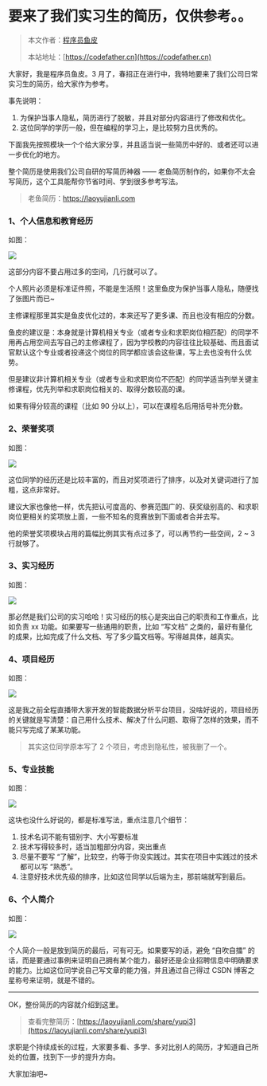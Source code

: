 # 要来了我们实习生的简历，仅供参考。。

> 本文作者：[程序员鱼皮](https://yuyuanweb.feishu.cn/wiki/Abldw5WkjidySxkKxU2cQdAtnah)
>
> 本站地址：[https://codefather.cn](https://codefather.cn)

大家好，我是程序员鱼皮。3 月了，春招正在进行中，我特地要来了我们公司日常实习生的简历，给大家作为参考。

事先说明：

1. 为保护当事人隐私，简历进行了脱敏，并且对部分内容进行了修改和优化。
2. 这位同学的学历一般，但在编程的学习上，是比较努力且优秀的。

下面我先按照模块一个个给大家分享，并且适当说一些简历中好的、或者还可以进一步优化的地方。

整个简历是使用我们公司自研的写简历神器 —— 老鱼简历制作的，如果你不太会写简历，这个工具能帮你节省时间、学到很多参考写法。

> 老鱼简历：https://laoyujianli.com



### 1、个人信息和教育经历

如图：

![](https://pic.yupi.icu/1/image-20240301185922178.png)

这部分内容不要占用过多的空间，几行就可以了。

个人照片必须是标准证件照，不能是生活照！这里鱼皮为保护当事人隐私，随便找了张图片而已~

主修课程那里其实是鱼皮优化过的，本来还写了更多课、而且也没有相应的分数。

鱼皮的建议是：本身就是计算机相关专业（或者专业和求职岗位相匹配）的同学不用再占用空间去写自己的主修课程了，因为学校教的内容往往比较基础、而且面试官默认这个专业或者投递这个岗位的同学都应该会这些课，写上去也没有什么优势。

但是建议非计算机相关专业（或者专业和求职岗位不匹配）的同学适当列举关键主修课程，优先列举和求职岗位相关的、取得分数较高的课。

如果有得分较高的课程（比如 90 分以上），可以在课程名后用括号补充分数。



### 2、荣誉奖项

如图：

![](https://pic.yupi.icu/1/image-20240301190255511.png)

这位同学的经历还是比较丰富的，而且对奖项进行了排序，以及对关键词进行了加粗，这点非常好。

建议大家也像他一样，优先把认可度高的、参赛范围广的、获奖级别高的、和求职岗位更相关的奖项放上面，一些不知名的竞赛放到下面或者合并去写。

他的荣誉奖项模块占用的篇幅比例其实有点过多了，可以再节约一些空间，2 ~ 3 行就够了。



### 3、实习经历

如图：

![](https://pic.yupi.icu/1/image-20240301190438787.png)

那必然是我们公司的实习哈哈！实习经历的核心是突出自己的职责和工作重点，比如负责 xx 功能。如果要写一些通用的职责，比如 “写文档” 之类的，最好有量化的成果，比如完成了什么文档、写了多少篇文档等。写得越具体，越真实。



### 4、项目经历

如图：

![](https://pic.yupi.icu/1/image-20240301190620914.png)

这是我之前全程直播带大家开发的智能数据分析平台项目，没啥好说的，项目经历的关键就是写清楚：自己用什么技术、解决了什么问题、取得了怎样的效果，而不能只写完成了某某功能。

> 其实这位同学原本写了 2 个项目，考虑到隐私性，被我删了一个。



### 5、专业技能

如图：

![](https://pic.yupi.icu/1/image-20240301191058962.png)

这块也没什么好说的，都是标准写法，重点注意几个细节：

1. 技术名词不能有错别字、大小写要标准
2. 技术写得较多时，适当加粗部分内容，突出重点
3. 尽量不要写 “了解”，比较空，约等于你没实践过。其实在项目中实践过的技术都可以写 “熟悉”。
4. 注意好技术优先级的排序，比如这位同学以后端为主，那前端就写到最后。



### 6、个人简介

如图：

![](https://pic.yupi.icu/1/image-20240301191306411.png)

个人简介一般是放到简历的最后，可有可无。如果要写的话，避免 “自吹自擂” 的话，而是要通过事例来证明自己拥有某个能力，最好还是企业招聘信息中明确要求的能力。比如这位同学说自己写文章的能力强，并且通过自己得过 CSDN 博客之星称号来证明，就是不错的。



---



OK，整份简历的内容就介绍到这里。

> 查看完整简历：[https://laoyujianli.com/share/yupi3](https://laoyujianli.com/share/yupi3)

求职是个持续成长的过程，大家要多看、多学、多对比别人的简历，才知道自己所处的位置，找到下一步的提升方向。

大家加油吧~